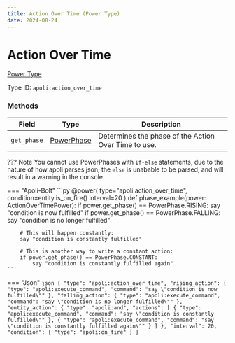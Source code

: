 ```yaml
---
title: Action Over Time (Power Type)
date: 2024-08-24
---
```


# Action Over Time

[Power Type](../power_types.md)

Type ID: `apoli:action_over_time`


### Methods

| Field       | Type | Description | 
|-------------|------|-------------|
| `get_phase` | [PowerPhase](../data_types/power_phase.md) | Determines the phase of the Action Over Time to use. | 


??? Note
    You cannot use PowerPhases with `if-else` statements, due to the nature of how apoli parses json, the `else` is unabable to be parsed, and will result in a warning in the console.

=== "Apoli-Bolt"
    ```py
    @power(
        type="apoli:action_over_time", 
        condition=entity.is_on_fire()
        interval=20
    )
    def phase_example(power: ActionOverTimePower):
        if power.get_phase() == PowerPhase.RISING:
            say "condition is now fulfilled"
        if power.get_phase() == PowerPhase.FALLING:
            say "condition is no longer fulfilled"
        
        # This will happen constantly:
        say "condition is constantly fulfilled"

        # This is another way to write a constant action:
        if power.get_phase() == PowerPhase.CONSTANT:
            say "condition is constantly fulfilled again"
    ```
=== "Json"
    ```json
    {
        "type": "apoli:action_over_time",
        "rising_action": {
            "type": "apoli:execute_command",
            "command": "say \"condition is now fulfilled\""
        },
        "falling_action": {
            "type": "apoli:execute_command",
            "command": "say \"condition is no longer fulfilled\""
        },
        "entity_action": {
            "type": "apoli:and",
            "actions": [
                {
                    "type": "apoli:execute_command",
                    "command": "say \"condition is constantly fulfilled\""
                },
                {
                    "type": "apoli:execute_command",
                    "command": "say \"condition is constantly fulfilled again\""
                }
            ]
        },
        "interval": 20,
        "condition": {
            "type": "apoli:on_fire"
        }
    }
    ```